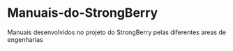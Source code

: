 # Manuais-do-StrongBerry
Manuais desenvolvidos no projeto do StrongBerry pelas diferentes areas de engenharias 
